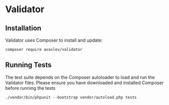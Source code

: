 Validator
==========

Installation
------------

Validator uses Composer to install and update:

    composer require avaslev/validator

Running Tests
-------------

The test suite depends on the Composer autoloader to load and run the Validator files. Please ensure you have downloaded and installed Composer before running the tests

    ./vendor/bin/phpunit --bootstrap vendor/autoload.php tests
